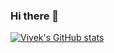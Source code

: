 ### Hi there 👋

<!--
**Vivek-pal09/Vivek-pal09** is a ✨ _special_ ✨ repository because its `README.md` (this file) appears on your GitHub profile.

Here are some ideas to get you started:

- 🔭 I’m currently working on ...
- 🌱 I’m currently learning ...
- 👯 I’m looking to collaborate on ...
- 🤔 I’m looking for help with ...
- 💬 Ask me about ...
- 📫 How to reach me: ...
- 😄 Pronouns: ...
- ⚡ Fun fact: ...
-->

[![Vivek's GitHub stats](https://github-readme-stats.vercel.app/api?username=Vivek-pal09)](https://github.com/Vivek-pal09/github-readme-stats)
